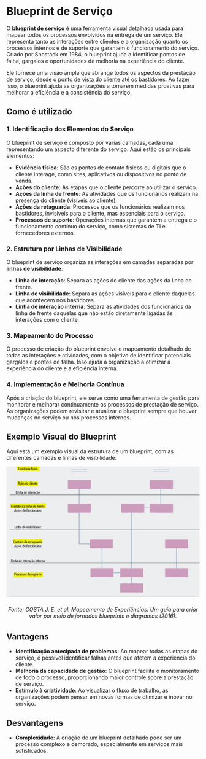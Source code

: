 # Blueprint de Serviço

O **blueprint de serviço** é uma ferramenta visual detalhada usada para mapear todos os processos envolvidos na entrega de um serviço. Ele representa tanto as interações entre clientes e a organização quanto os processos internos e de suporte que garantem o funcionamento do serviço. Criado por Shostack em 1984, o blueprint ajuda a identificar pontos de falha, gargalos e oportunidades de melhoria na experiência do cliente.

Ele fornece uma visão ampla que abrange todos os aspectos da prestação de serviço, desde o ponto de vista do cliente até os bastidores. Ao fazer isso, o blueprint ajuda as organizações a tomarem medidas proativas para melhorar a eficiência e a consistência do serviço.

## Como é utilizado

### 1. Identificação dos Elementos do Serviço

O blueprint de serviço é composto por várias camadas, cada uma representando um aspecto diferente do serviço. Aqui estão os principais elementos:

- **Evidência física**: São os pontos de contato físicos ou digitais que o cliente interage, como sites, aplicativos ou dispositivos no ponto de venda.
- **Ações do cliente**: As etapas que o cliente percorre ao utilizar o serviço.
- **Ações da linha de frente**: As atividades que os funcionários realizam na presença do cliente (visíveis ao cliente).
- **Ações da retaguarda**: Processos que os funcionários realizam nos bastidores, invisíveis para o cliente, mas essenciais para o serviço.
- **Processos de suporte**: Operações internas que garantem a entrega e o funcionamento contínuo do serviço, como sistemas de TI e fornecedores externos.

### 2. Estrutura por Linhas de Visibilidade

O blueprint de serviço organiza as interações em camadas separadas por **linhas de visibilidade**:

- **Linha de interação**: Separa as ações do cliente das ações da linha de frente.
- **Linha de visibilidade**: Separa as ações visíveis para o cliente daquelas que acontecem nos bastidores.
- **Linha de interação interna**: Separa as atividades dos funcionários da linha de frente daquelas que não estão diretamente ligadas às interações com o cliente.

### 3. Mapeamento do Processo

O processo de criação do blueprint envolve o mapeamento detalhado de todas as interações e atividades, com o objetivo de identificar potenciais gargalos e pontos de falha. Isso ajuda a organização a otimizar a experiência do cliente e a eficiência interna.

### 4. Implementação e Melhoria Contínua

Após a criação do blueprint, ele serve como uma ferramenta de gestão para monitorar e melhorar continuamente os processos de prestação de serviço. As organizações podem revisitar e atualizar o blueprint sempre que houver mudanças no serviço ou nos processos internos.

## Exemplo Visual do Blueprint

Aqui está um exemplo visual da estrutura de um blueprint, com as diferentes camadas e linhas de visibilidade:

![Exemplo de Blueprint de Serviço](assets/blueprint.png)

<h6 align="center">Fonte: COSTA J. E. et al. Mapeamento de Experiências: Um guia para criar valor por meio de jornadas blueprints e diagramas (2016).</h6>

## Vantagens

- **Identificação antecipada de problemas**: Ao mapear todas as etapas do serviço, é possível identificar falhas antes que afetem a experiência do cliente.
- **Melhoria da capacidade de gestão**: O blueprint facilita o monitoramento de todo o processo, proporcionando maior controle sobre a prestação de serviço.
- **Estímulo à criatividade**: Ao visualizar o fluxo de trabalho, as organizações podem pensar em novas formas de otimizar e inovar no serviço.

## Desvantagens

- **Complexidade**: A criação de um blueprint detalhado pode ser um processo complexo e demorado, especialmente em serviços mais sofisticados.

